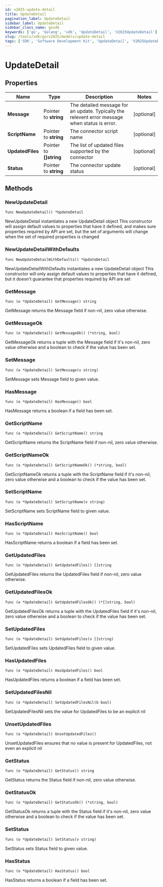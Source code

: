 ```yaml
---
id: v2025-update-detail
title: UpdateDetail
pagination_label: UpdateDetail
sidebar_label: UpdateDetail
sidebar_class_name: gosdk
keywords: ['go', 'Golang', 'sdk', 'UpdateDetail', 'V2025UpdateDetail'] 
slug: /tools/sdk/go/v2025/models/update-detail
tags: ['SDK', 'Software Development Kit', 'UpdateDetail', 'V2025UpdateDetail']
---
```


# UpdateDetail

## Properties

Name | Type | Description | Notes
------------ | ------------- | ------------- | -------------
**Message** | Pointer to **string** | The detailed message for an update. Typically the relevent error message when status is error. | [optional] 
**ScriptName** | Pointer to **string** | The connector script name | [optional] 
**UpdatedFiles** | Pointer to **[]string** | The list of updated files supported by the connector | [optional] 
**Status** | Pointer to **string** | The connector update status | [optional] 

## Methods

### NewUpdateDetail

`func NewUpdateDetail() *UpdateDetail`

NewUpdateDetail instantiates a new UpdateDetail object
This constructor will assign default values to properties that have it defined,
and makes sure properties required by API are set, but the set of arguments
will change when the set of required properties is changed

### NewUpdateDetailWithDefaults

`func NewUpdateDetailWithDefaults() *UpdateDetail`

NewUpdateDetailWithDefaults instantiates a new UpdateDetail object
This constructor will only assign default values to properties that have it defined,
but it doesn't guarantee that properties required by API are set

### GetMessage

`func (o *UpdateDetail) GetMessage() string`

GetMessage returns the Message field if non-nil, zero value otherwise.

### GetMessageOk

`func (o *UpdateDetail) GetMessageOk() (*string, bool)`

GetMessageOk returns a tuple with the Message field if it's non-nil, zero value otherwise
and a boolean to check if the value has been set.

### SetMessage

`func (o *UpdateDetail) SetMessage(v string)`

SetMessage sets Message field to given value.

### HasMessage

`func (o *UpdateDetail) HasMessage() bool`

HasMessage returns a boolean if a field has been set.

### GetScriptName

`func (o *UpdateDetail) GetScriptName() string`

GetScriptName returns the ScriptName field if non-nil, zero value otherwise.

### GetScriptNameOk

`func (o *UpdateDetail) GetScriptNameOk() (*string, bool)`

GetScriptNameOk returns a tuple with the ScriptName field if it's non-nil, zero value otherwise
and a boolean to check if the value has been set.

### SetScriptName

`func (o *UpdateDetail) SetScriptName(v string)`

SetScriptName sets ScriptName field to given value.

### HasScriptName

`func (o *UpdateDetail) HasScriptName() bool`

HasScriptName returns a boolean if a field has been set.

### GetUpdatedFiles

`func (o *UpdateDetail) GetUpdatedFiles() []string`

GetUpdatedFiles returns the UpdatedFiles field if non-nil, zero value otherwise.

### GetUpdatedFilesOk

`func (o *UpdateDetail) GetUpdatedFilesOk() (*[]string, bool)`

GetUpdatedFilesOk returns a tuple with the UpdatedFiles field if it's non-nil, zero value otherwise
and a boolean to check if the value has been set.

### SetUpdatedFiles

`func (o *UpdateDetail) SetUpdatedFiles(v []string)`

SetUpdatedFiles sets UpdatedFiles field to given value.

### HasUpdatedFiles

`func (o *UpdateDetail) HasUpdatedFiles() bool`

HasUpdatedFiles returns a boolean if a field has been set.

### SetUpdatedFilesNil

`func (o *UpdateDetail) SetUpdatedFilesNil(b bool)`

 SetUpdatedFilesNil sets the value for UpdatedFiles to be an explicit nil

### UnsetUpdatedFiles
`func (o *UpdateDetail) UnsetUpdatedFiles()`

UnsetUpdatedFiles ensures that no value is present for UpdatedFiles, not even an explicit nil
### GetStatus

`func (o *UpdateDetail) GetStatus() string`

GetStatus returns the Status field if non-nil, zero value otherwise.

### GetStatusOk

`func (o *UpdateDetail) GetStatusOk() (*string, bool)`

GetStatusOk returns a tuple with the Status field if it's non-nil, zero value otherwise
and a boolean to check if the value has been set.

### SetStatus

`func (o *UpdateDetail) SetStatus(v string)`

SetStatus sets Status field to given value.

### HasStatus

`func (o *UpdateDetail) HasStatus() bool`

HasStatus returns a boolean if a field has been set.



